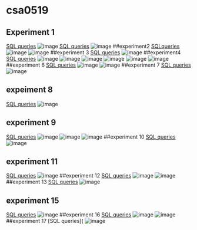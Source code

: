 # csa0519
## Experiment 1
[SQL queries](https://github.com/vamsi050802/csa0519/blob/main/Expr1)
![image](https://user-images.githubusercontent.com/113341779/191198225-ea2a13eb-d76b-4de4-baee-40765e5ba0e7.png)
[SQL queries](https://github.com/vamsi050802/csa0519/blob/main/exp%201)
![image](https://user-images.githubusercontent.com/113341779/191203152-d01a0809-a18c-45ad-8373-452a120fa67e.png)
##experiment2
[SQLqueries](https://github.com/vamsi050802/csa0519/blob/main/exp%202)
![image](https://user-images.githubusercontent.com/113341779/191312301-2faf6b0e-4cba-4c92-8cb4-c339a308b3aa.png)
![image](https://user-images.githubusercontent.com/113341779/191312584-950e7a6b-77b3-4bda-bc2a-3825cb064f06.png)
##experiment 3
[SQL queries](https://github.com/vamsi050802/csa0519/blob/main/exp3)
![image](https://user-images.githubusercontent.com/113341779/191308557-8d3a82af-c69b-40ab-bc72-ec05def75a46.png)
##experiment4
[SQL queries](https://github.com/vamsi050802/csa0519/blob/main/exp4)
![image](https://user-images.githubusercontent.com/113341779/191309554-36cb73fe-8dfe-45e5-a597-e981164ae5c8.png)
![image](https://user-images.githubusercontent.com/113341779/191310460-3aafeabe-6949-4616-bb9d-586fddd71955.png)
![image](https://user-images.githubusercontent.com/113341779/191310519-6d48c272-0860-465f-b4a9-43ce60c48af8.png)
![image](https://user-images.githubusercontent.com/113341779/191310590-cdbc9e23-95b6-4a83-a8e6-8b09fe87312b.png)
![image](https://user-images.githubusercontent.com/113341779/191310681-ffdf7735-995e-4514-a991-dc1062085428.png)
![image](https://user-images.githubusercontent.com/113341779/191310726-4361acad-af4d-4436-a931-23139a6e6a1c.png)
##experiment 6
[SQL queries](https://github.com/vamsi050802/csa0519/blob/main/exp6)
![image](https://user-images.githubusercontent.com/113341779/191310794-77434f47-ec15-4f4c-a7e5-f56cc9dbec98.png)
![image](https://user-images.githubusercontent.com/113341779/191310884-a907fa20-9d22-4707-8a91-38793c2264ce.png)
##experiment 7
[SQL queries](https://github.com/vamsi050802/csa0519/blob/main/exp7)
![image](https://user-images.githubusercontent.com/113341779/191311734-d0d5e9b4-dc68-41a1-bde5-364e59a64189.png)
## expeiment 8
[SQL queries](https://github.com/vamsi050802/csa0519/blob/main/exp8)
![image](https://user-images.githubusercontent.com/113341779/191540503-b335289d-773a-43ed-8b7e-78cb43130f5a.png)
## experiment 9
[SQL queries](https://github.com/vamsi050802/csa0519/blob/main/exp9)
![image](https://user-images.githubusercontent.com/113341779/191541040-7244327f-d50f-4118-83c2-d14563c43788.png)
![image](https://user-images.githubusercontent.com/113341779/191541076-dd69ba5a-f63a-46ac-b6f6-7841abda032c.png)
![image](https://user-images.githubusercontent.com/113341779/191541114-5d93264d-47c6-44f1-a3d9-ad617414c912.png)
##experiment 10
[SQL queries](https://github.com/vamsi050802/csa0519/blob/main/exp10)
![image](https://user-images.githubusercontent.com/113341779/191541326-f1cf4551-dc54-4aec-99bf-06e00259f84a.png)
## experiment 11
[SQL queries](https://github.com/vamsi050802/csa0519/blob/main/exp11)
![image](https://user-images.githubusercontent.com/113341779/191539327-1e478076-117d-48c0-adf6-34bc962771fc.png)
##experiment 12
[SQL queries](https://github.com/vamsi050802/csa0519/blob/main/exp12)
![image](https://user-images.githubusercontent.com/113341779/191542045-3151c185-c963-43de-903b-de5f8a1571e7.png)
![image](https://user-images.githubusercontent.com/113341779/191542100-1b79b879-877d-4b6f-ac58-76b04fecf08a.png)
##experiment 13
[SQL queries](https://github.com/vamsi050802/csa0519/blob/main/exp13)
![image](https://user-images.githubusercontent.com/113341779/191549481-13835ddc-6a1c-4323-afdf-d6eb9ae254f9.png)
## experiment 15
[SQL queries](https://github.com/vamsi050802/csa0519/blob/main/exp%2015)
![image](https://user-images.githubusercontent.com/113341779/191549813-683a8425-6190-44ae-839b-ed26d4ee43e2.png)
##experiment 16
[SQL queries](https://github.com/vamsi050802/csa0519/blob/main/exp16)
![image](https://user-images.githubusercontent.com/113341779/191698047-5b308934-1c01-43a7-b640-6a8d9a20c6ce.png)
![image](https://user-images.githubusercontent.com/113341779/191698389-fbcbe55c-d6ca-4d33-ac26-a5e1efe574c9.png)
##experiment 17
[SQL queries](
![image](https://user-images.githubusercontent.com/113341779/191700470-1890ddf8-dfcd-4f21-9581-6aeb72315291.png)


